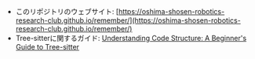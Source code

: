 - このリポジトリのウェブサイト: [https://oshima-shosen-robotics-research-club.github.io/remember/](https://oshima-shosen-robotics-research-club.github.io/remember/)
- Tree-sitterに関するガイド: [Understanding Code Structure: A Beginner's Guide to Tree-sitter](https://dev.to/shreshthgoyal/understanding-code-structure-a-beginners-guide-to-tree-sitter-3bbc)